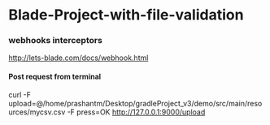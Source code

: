 # Blade-Project-with-file-validation
### webhooks interceptors
http://lets-blade.com/docs/webhook.html
#### Post request from terminal
curl -F upload=@/home/prashantm/Desktop/gradleProject_v3/demo/src/main/resources/mycsv.csv -F press=OK http://127.0.0.1:9000/upload
